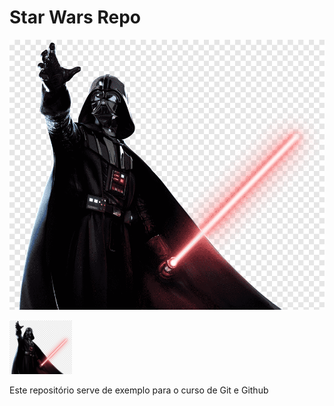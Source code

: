 # Star Wars Repo

![Lord Vader](./vader.png)

<img src="./vader.png" width="100px"/>

Este repositório serve de exemplo para o curso de Git e Github
